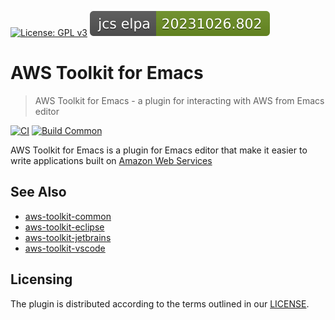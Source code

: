 [![License: GPL v3](https://img.shields.io/badge/License-GPL%20v3-blue.svg)](https://www.gnu.org/licenses/gpl-3.0)
[![JCS-ELPA](https://raw.githubusercontent.com/jcs-emacs/badges/master/elpa/v/aws.svg)](https://jcs-emacs.github.io/jcs-elpa/#/aws)

# AWS Toolkit for Emacs
> AWS Toolkit for Emacs - a plugin for interacting with AWS from Emacs editor

[![CI](https://github.com/jcs090218/aws-toolkit-emacs/actions/workflows/test.yml/badge.svg)](https://github.com/jcs090218/aws-toolkit-emacs/actions/workflows/test.yml)
[![Build Common](https://github.com/jcs090218/aws-toolkit-emacs/actions/workflows/build-common.yml/badge.svg)](https://github.com/jcs090218/aws-toolkit-emacs/actions/workflows/build-common.yml)

AWS Toolkit for Emacs is a plugin for Emacs editor that make it easier to write applications built on [Amazon Web Services][]

## See Also

- [aws-toolkit-common][]
- [aws-toolkit-eclipse][]
- [aws-toolkit-jetbrains][]
- [aws-toolkit-vscode][]

## Licensing

The plugin is distributed according to the terms outlined in our [LICENSE][].


[Amazon Web Services]: https://aws.amazon.com/

[aws-toolkit-common]: https://github.com/aws/aws-toolkit-common
[aws-toolkit-eclipse]: https://github.com/aws/aws-toolkit-eclipse
[aws-toolkit-jetbrains]: https://github.com/aws/aws-toolkit-jetbrains
[aws-toolkit-vscode]: https://github.com/aws/aws-toolkit-vscode

[LICENSE]: ./LICENSE

